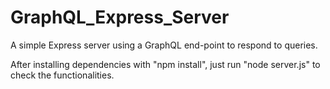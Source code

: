 # GraphQL_Express_Server
A simple Express server using a GraphQL end-point to respond to queries.

After installing dependencies with "npm install", just run "node server.js" to check the functionalities.

